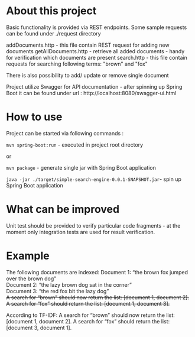 # About this project

Basic functionality is provided via REST endpoints. Some sample requests can be found under ./request directory

addDocuments.http - this file contain REST request for adding new documents
getAllDocuments.http - retrieve all added documents - handy for verification which documents are present
search.http - this file contain requests for searching following terms: "brown" and "fox"

There is also possibility to add/ update or remove single document

Project utilize Swagger for API documentation - after spinning up Spring Boot it can be found under url : http://localhost:8080/swagger-ui.html
# How to use

Project can be started via following commands :

```mvn spring-boot:run``` - executed in project root directory

or 

```mvn package``` - generate single jar with Spring Boot application

``` java -jar ./target/simple-search-engine-0.0.1-SNAPSHOT.jar ```- spin up Spring Boot application 

# What can be improved 

Unit test should be provided to verify particular code fragments - at the moment only integration tests are used
for result verification.
 

# Example
The following documents are indexed:
Document 1: “the brown fox jumped over the brown dog”   
Document 2: “the lazy brown dog sat in the corner”  
Document 3: “the red fox bit the lazy dog”  
~~A search for “brown” should now return the list: [document 1, document 2].~~ 
~~A search for “fox” should return the list: [document 1, document 3].~~  

According to TF-IDF:
A search for “brown” should now return the list: [document 1, document 2].
A search for “fox” should return the list: [document 3, document 1].

